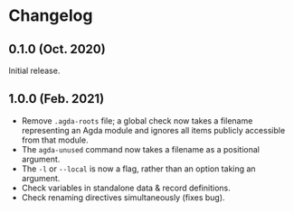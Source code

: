 # Changelog

## 0.1.0 (Oct. 2020)

Initial release.

## 1.0.0 (Feb. 2021)

- Remove `.agda-roots` file; a global check now takes a filename representing an
  Agda module and ignores all items publicly accessible from that module.
- The `agda-unused` command now takes a filename as a positional argument.
- The `-l` or `--local` is now a flag, rather than an option taking an argument.
- Check variables in standalone data & record definitions.
- Check renaming directives simultaneously (fixes bug).

